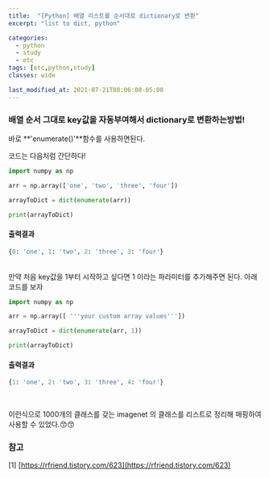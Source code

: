 ```yaml
---
title:  "[Python] 배열 리스트를 순서대로 dictionary로 변환"
excerpt: "list to dict, python"

categories:
  - python
  - study
  - etc
tags: [etc,python,study]
classes: wide

last_modified_at: 2021-07-21T08:06:00-05:00
---
```


### 배열 순서 그대로 key값을 자동부여해서 dictionary로 변환하는방법!

바로 **'enumerate()'**함수를 사용하면된다.


코드는 다음처럼 간단하다!

~~~python
import numpy as np

arr = np.array(['one', 'two', 'three', 'four'])

arrayToDict = dict(enumerate(arr))

print(arrayToDict)
~~~


#### 출력결과
~~~python
{0: 'one', 1: 'two', 2: 'three', 3: 'four'}
~~~

<br>
만약 처음 key값을 1부터 시작하고 싶다면 1 이라는 파라미터를 추가해주면 된다. 아래 코드를 보자

~~~python
import numpy as np

arr = np.array([ '''your custom array values'''])

arrayToDict = dict(enumerate(arr, 1))

print(arrayToDict)
~~~

#### 출력결과
~~~python
{1: 'one', 2: 'two', 3: 'three', 4: 'four'}
~~~


<br>

이런식으로 1000개의 클래스를 갖는 imagenet 의 클래스를 리스트로 정리해 매핑하여 사용할 수 있었다.😙😙



### 참고
[1] [https://rfriend.tistory.com/623](https://rfriend.tistory.com/623)


